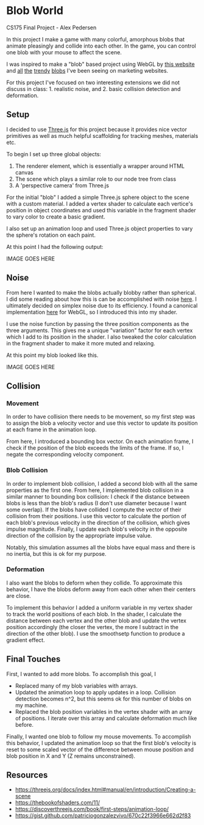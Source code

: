 # Blob World
CS175 Final Project - Alex Pedersen

In this project I make a game with many colorful, amorphous blobs that animate pleasingly and collide into each other. In the game, you can control one blob with your mouse to affect the scene. 

I was inspired to make a "blob" based project using WebGL by [this website](https://blobmixer.14islands.com/) and [all](https://www.juicebox.work/) [the](https://womp.com/) [trendy](https://tryegress.com/) [blobs](https://www.persana.ai/) I've been seeing on marketing websites.

For this project I've focused on two interesting extensions we did not discuss in class: 1. realistic noise, and 2. basic collision detection and deformation.

## Setup 

I decided to use [Three.js](https://threejs.org) for this project because it provides nice vector primitives as well as much helpful scaffolding for tracking meshes, materials etc. 

To begin I set up three global objects:
1. The renderer element, which is essentially a wrapper around HTML canvas
2. The scene which plays a similar role to our node tree from class
3. A 'perspective camera' from Three.js

For the initial "blob" I added a simple Three.js sphere object to the scene with a custom material. I added a vertex shader to calculate each vertice's position in object coordinates and used this variable in the fragment shader to vary color to create a basic gradient. 

I also set up an animation loop and used Three.js object properties to vary the sphere's rotation on each paint. 

At this point I had the following output:

IMAGE GOES HERE

## Noise

From here I wanted to make the blobs actually blobby rather than spherical. I did some reading about how this is can be accomplished with noise [here](https://thebookofshaders.com/11/). I ultimately decided on simplex noise due to its efficiency. I found a canonical implementation [here](https://gist.github.com/patriciogonzalezvivo/670c22f3966e662d2f83) for WebGL, so I introduced this into my shader. 

I use the noise function by passing the three position components as the three arguments. This gives me a unique "variation" factor for each vertex which I add to its position in the shader. I also tweaked the color calculation in the fragment shader to make it more muted and relaxing. 

At this point my blob looked like this. 

IMAGE GOES HERE

## Collision

### Movement

In order to have collision there needs to be movement, so my first step was to assign the blob a velocity vector and use this vector to update its position at each frame in the animation loop. 

From here, I introduced a bounding box vector. On each animation frame, I check if the position of the blob exceeds the limits of the frame. If so, I negate the corresponding velocity component.  

### Blob Collision

In order to implement blob collision, I added a second blob with all the same properties as the first one. From here, I implemented blob collision in a similar manner to bounding box collision: I check if the distance between blobs is less than the blob's radius (I don't use diameter because I want some overlap). If the blobs have collided I compute the vector of their collision from their positions. I use this vector to calculate the portion of each blob's previous velocity in the direction of the collision, which gives impulse magnitude. Finally, I update each blob's velocity in the opposite direction of the collision by the appropriate impulse value. 

Notably, this simulation assumes all the blobs have equal mass and there is no inertia, but this is ok for my purpose. 

### Deformation

I also want the blobs to deform when they collide. To approximate this behavior, I have the blobs deform away from each other when their centers are close.

To implement this behavior I added a uniform variable in my vertex shader to track the world positions of each blob. In the shader, I calculate the distance between each vertex and the other blob and update the vertex position accordingly (the closer the vertex, the more I subtract in the direction of the other blob). I use the smoothsetp function to produce a gradient effect. 

## Final Touches

First, I wanted to add more blobs. To accomplish this goal, I 
- Replaced many of my blob variables with arrays. 
- Updated the animation loop to apply updates in a loop. Collision detection becomes n^2, but this seems ok for this number of blobs on my machine. 
- Replaced the blob position variables in the vertex shader with an array of positions. I iterate over this array and calculate deformation much like before. 

Finally, I wanted one blob to follow my mouse movements. To accomplish this behavior, I updated the animation loop so that the first blob's velocity is reset to some scaled vector of the difference between mouse position and blob position in X and Y (Z remains unconstrained). 

## Resources
- https://threejs.org/docs/index.html#manual/en/introduction/Creating-a-scene
- https://thebookofshaders.com/11/
- https://discoverthreejs.com/book/first-steps/animation-loop/
- https://gist.github.com/patriciogonzalezvivo/670c22f3966e662d2f83
